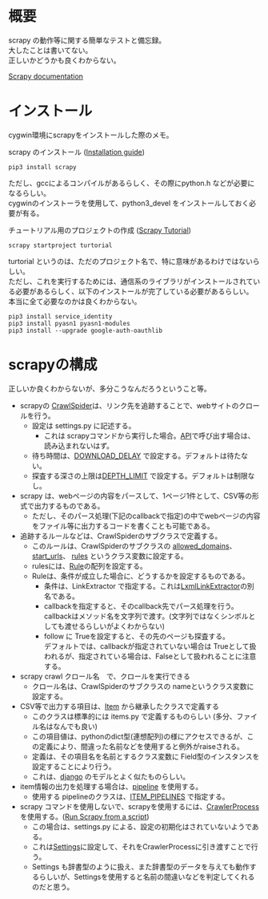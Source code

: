 # 概要
scrapy の動作等に関する簡単なテストと備忘録。  
大したことは書いてない。  
正しいかどうかも良くわからない。  

[Scrapy documentation](https://doc.scrapy.org/en/latest/index.html)

# インストール
cygwin環境にscrapyをインストールした際のメモ。

scrapy のインストール ([Installation guide](https://doc.scrapy.org/en/latest/intro/install.html))
```
pip3 install scrapy
```

ただし、gccによるコンパイルがあるらしく、その際にpython.h などが必要になるらしい。  
cygwinのインストーラを使用して、python3_devel をインストールしておく必要が有る。  

チュートリアル用のプロジェクトの作成 ([Scrapy Tutorial](https://doc.scrapy.org/en/latest/intro/tutorial.html))
```
scrapy startproject turtorial
```

turtorial というのは、ただのプロジェクト名で、特に意味があるわけではないらしい。  
ただし、これを実行するためには、通信系のライブラリがインストールされている必要があるらしく、以下のインストールが完了している必要があるらしい。  
本当に全て必要なのかは良くわからない。

```
pip3 install service_identity
pip3 install pyasn1 pyasn1-modules
pip3 install --upgrade google-auth-oauthlib
```

# scrapyの構成
正しいか良くわからないが、多分こうなんだろうということ等。  

+ scrapyの [CrawlSpider](https://doc.scrapy.org/en/latest/topics/spiders.html#crawlspider)は、リンク先を追跡することで、webサイトのクロールを行う。  
  + 設定は settings.py に記述する。
    + これは scrapyコマンドから実行した場合。[API](https://doc.scrapy.org/en/latest/topics/api.html)で呼び出す場合は、読み込まれないはず。
  + 待ち時間は、[DOWNLOAD_DELAY](https://doc.scrapy.org/en/latest/topics/settings.html#download-delay) で設定する。デフォルトは待たない。
  + 探査する深さの上限は[DEPTH_LIMIT](https://doc.scrapy.org/en/latest/topics/settings.html#depth-limit) で設定する。デフォルトは制限なし。
+ scrapy は、webページの内容をパースして、1ページ1件として、CSV等の形式で出力するものである。
  + ただし、そのパース処理(下記のcallbackで指定)の中でwebページの内容をファイル等に出力するコードを書くことも可能である。
+ 追跡するルールなどは、CrawlSpiderのサブクラスで定義する。
  + このルールは、CrawlSpiderのサブクラスの
[allowed_domains](https://doc.scrapy.org/en/latest/topics/spiders.html#scrapy.spiders.Spider.allowed_domains)、
[start_urls](https://doc.scrapy.org/en/latest/topics/spiders.html#scrapy.spiders.Spider.start_urls)、
[rules](https://doc.scrapy.org/en/latest/topics/spiders.html#scrapy.spiders.CrawlSpider.rules) というクラス変数に設定する。
  + rulesには、[Rule](https://doc.scrapy.org/en/latest/topics/spiders.html#scrapy.spiders.Rule)の配列を設定する。
  + Ruleは、条件が成立した場合に、どうするかを設定するものである。
    + 条件は、LinkExtractor で指定する。これは[LxmlLinkExtractor](https://doc.scrapy.org/en/latest/topics/link-extractors.html#module-scrapy.linkextractors.lxmlhtml)の別名である。
    + callbackを指定すると、そのcallback先でパース処理を行う。  
      callbackはメソッド名を文字列で渡す。(文字列ではなくシンボルとしても渡せるらしいがよくわからない)
    + follow に Trueを設定すると、その先のページも探査する。  
      デフォルトでは、callbackが指定されていない場合は Trueとして扱われるが、指定されている場合は、Falseとして扱われることに注意する。
+ scrapy crawl クロール名　で、クロールを実行できる
  + クロール名は、CrawlSpiderのサブクラスの nameというクラス変数に設定する。
+ CSV等で出力する項目は、[Item](https://doc.scrapy.org/en/latest/topics/items.html#item-objects) から継承したクラスで定義する
  + このクラスは標準的には items.py で定義するものらしい (多分、ファイル名はなんでも良い)
  + この項目値は、pythonのdict型(連想配列)の様にアクセスできるが、この定義により、間違った名前などを使用すると例外がraiseされる。
  + 定義は、その項目名を名前とするクラス変数に Field型のインスタンスを設定することにより行う。
  + これは、[django](https://docs.djangoproject.com/en/dev/topics/db/models/) のモデルとよく似たものらしい。
+ item情報の出力を処理する場合は、[pipeline](https://doc.scrapy.org/en/latest/topics/item-pipeline.html#item-pipeline)
を使用する。
  + 使用する pipelineのクラスは、[ITEM_PIPELINES](https://doc.scrapy.org/en/latest/topics/settings.html#item-pipelines) で指定する。
+ scrapy コマンドを使用しないで、scrapyを使用するには、[CrawlerProcess](https://doc.scrapy.org/en/latest/topics/api.html#scrapy.crawler.CrawlerProcess)を使用する。([Run Scrapy from a script](https://doc.scrapy.org/en/latest/topics/practices.html#run-scrapy-from-a-script))
  + この場合は、settings.py による、設定の初期化はされていないようである。
  + これは[Settings](https://doc.scrapy.org/en/latest/topics/api.html#scrapy.settings.Settings)に設定して、それをCrawlerProcessに引き渡すことで行う。
  + Settings も辞書型のように扱え、また辞書型のデータを与えても動作するらしいが、Settingsを使用すると名前の間違いなどを判定してくれるのだと思う。







